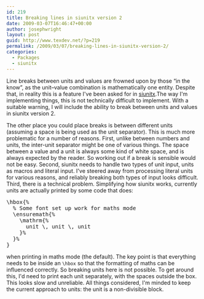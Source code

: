 ```yaml
---
id: 219
title: Breaking lines in siunitx version 2
date: 2009-03-07T16:46:47+00:00
author: josephwright
layout: post
guid: http://www.texdev.net/?p=219
permalink: /2009/03/07/breaking-lines-in-siunitx-version-2/
categories:
  - Packages
  - siunitx
---
```

Line breaks between units and values are frowned upon by those “in the know”, as the unit–value combination is mathematically one entity. Despite that, in reality this is a feature I've been asked for in <a title="A comprehensive (SI) unit package" href="http://www.ctan.org/pkg/siunitx">siunitx</a>.The way I'm implementing things, this is not technically difficult to implement. With a suitable warning, I will include the ability to break between units and values in siunitx version 2.

The other place you could place breaks is between different units (assuming a space is being used as the unit separator). This is much more problematic for a number of reasons. First, unlike between numbers and units, the inter-unit separator might be one of various things. The space between a value and a unit is always some kind of white space, and is always expected by the reader. So working out if a break is sensible would not be easy. Second, siunitx needs to handle two types of unit input, units as macros and literal input. I've steered away from processing literal units for various reasons, and reliably breaking both types of input looks difficult. Third, there is a technical problem. Simplifying how siunitx works, currently units are actually printed by some code that does:
<!-- {% raw %} -->
<pre>\hbox{%
  % Some font set up work for maths mode
  \ensuremath{%
    \mathrm{%
      unit \, unit \, unit
    }%
  }%
}</pre>
<!-- {% endraw %} -->
when printing in maths mode (the default). The key point is that everything needs to be inside an <code>\hbox</code> so that the formatting of maths can be influenced correctly. So breaking units here is not possible. To get around this, I'd need to print each unit separately, with the spaces outside the box.  This looks slow and unreliable. All things considered, I'm minded to keep the current approach to units: the unit is a non-divisible block.
